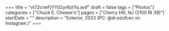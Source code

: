+++
title = "vt72cneFjYY02yr6ztYa.avif"
draft = false
tags = ["Photos"]
categories = ["Chuck E. Cheese's"]
pages = ["Cherry Hill, NJ (2100 Rt 38)"]
startDate = ""
description = "Exterior, 2023 (PC: @dr.ezofcec on Instagram.)"
+++
